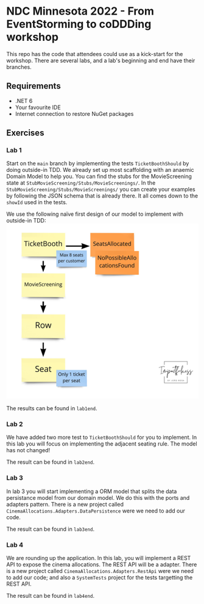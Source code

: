 # NDC Minnesota 2022 - From EventStorming to coDDDing workshop

This repo has the code that attendees could use as a kick-start for the workshop. There are several labs, and a lab's beginning and end have their branches.

## Requirements

- .NET 6
- Your favourite IDE
- Internet connection to restore NuGet packages

## Exercises
### Lab 1

Start on the `main` branch by implementing the tests `TicketBoothShould` by doing outside-in TDD. We already set up most scaffolding with an anaemic Domain Model to help you. You can find the stubs for the MovieScreening state at `StubMovieScreening/Stubs/MovieScreenings/`. In the `StubMovieScreening/Stubs/MovieScreenings/` you can create your examples by following the JSON schema that is already there. It all comes down to the `showId` used in the tests.

We use the following naïve first design of our model to implement with outside-in TDD:
![Aggregate model](aggregate-model.jpg)

The results can be found in `lab1end`.

### Lab 2

We have added two more test to `TicketBoothShould` for you to implement. In this lab you will focus on implementing the adjacent seating rule. The model has not changed!

The result can be found in `lab2end`.

### Lab 3

In lab 3 you will start implementing a ORM model that splits the data persistance model from our domain model. We do this with the ports and adapters pattern. There is a new project called `CinemaAllocations.Adapters.DataPersistence` were we need to add our code.

The result can be found in `lab3end`.

### Lab 4

We are rounding up the application. In this lab, you will implement a REST API to expose the cinema allocations. The REST API will be a adapter. There is a new project called `CinemaAllocations.Adapters.RestApi` were we need to add our code; and also a `SystemTests` project for the tests targetting the REST API.

The result can be found in `lab4end`.